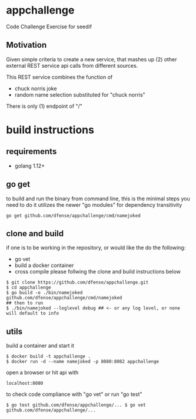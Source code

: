 # appchallenge
Code Challenge Exercise for seedif

## Motivation 
Given simple criteria to create a new service, that mashes up (2) other external REST service api calls from different sources.

This REST service combines the function of 
* chuck norris joke
* random name selection substituted for "chuck norris" 

There is only (1) endpoint of "/"

# build instructions
## requirements
* golang 1.12+ 

## go get
to build and run the binary from command line, this is the minimal steps you need to do
it utilizes the newer "go modules" for dependency transitivity

```
go get github.com/dfense/appchallenge/cmd/namejoked
```

## clone and build
if one is to be working in the repository, or would like the do the following:
* go vet
* build a docker container
* cross compile
please follwing the clone and build instructions below

```
$ git clone https://github.com/dfense/appchallenge.git
$ cd appchallenge
$ go build -o ./bin/namejoked github.com/dfense/appchallenge/cmd/namejoked
## then to run
$ ./bin/namejoked --loglevel debug ## <- or any log level, or none will default to info
```

## utils
build a container and start it


```
$ docker build -t appchallenge .
$ docker run -d --name namejoked -p 8080:8082 appchallenge
```

open a browser or hit api with 

`localhost:8080`

to check code compliance with "go vet" or run "go test"

`
$ go test github.com/dfense/appchallenge/...
$ go vet github.com/dfense/appchallenge/...
`

